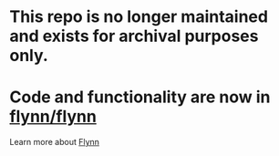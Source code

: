 # This repo is no longer maintained and exists for archival purposes only. 

# Code and functionality are now in [flynn/flynn](https://github.com/flynn/flynn)

Learn more about [Flynn](https://flynn.io)
